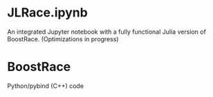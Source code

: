 # JLRace.ipynb
An integrated Jupyter notebook with a fully functional Julia version of BoostRace.
(Optimizations in progress)

# BoostRace
Python/pybind (C++) code
